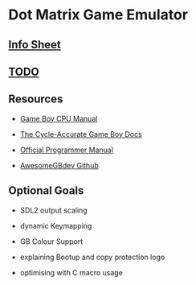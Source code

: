 # Dot Matrix Game Emulator

## [Info Sheet](/info)

## [TODO](/todo)

## Resources

- [Game Boy CPU Manual](/GameBoyCPUManual.pdf)

- [The Cycle-Accurate Game Boy Docs](/TheCycleAccurateGameBoyDocs.pdf)

- [Official Programmer Manual](/GameBoyProgManVer1.1.pdf)

- [AwesomeGBdev Github](https://github.com/gbdev/awesome-gbdev)

## Optional Goals

- SDL2 output scaling

- dynamic Keymapping

- GB Colour Support

- explaining Bootup and copy protection logo

- optimising with C macro usage
